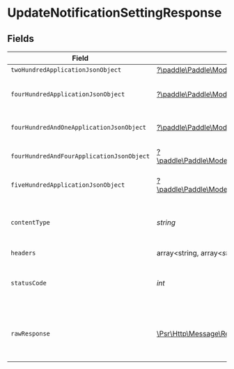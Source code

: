 # UpdateNotificationSettingResponse


## Fields

| Field                                                                                                                                                                                       | Type                                                                                                                                                                                        | Required                                                                                                                                                                                    | Description                                                                                                                                                                                 |
| ------------------------------------------------------------------------------------------------------------------------------------------------------------------------------------------- | ------------------------------------------------------------------------------------------------------------------------------------------------------------------------------------------- | ------------------------------------------------------------------------------------------------------------------------------------------------------------------------------------------- | ------------------------------------------------------------------------------------------------------------------------------------------------------------------------------------------- |
| `twoHundredApplicationJsonObject`                                                                                                                                                           | [?\paddle\Paddle\Models\Operations\UpdateNotificationSettingResponseBody](../../Models/Operations/UpdateNotificationSettingResponseBody.md)                                                 | :heavy_minus_sign:                                                                                                                                                                          | OK                                                                                                                                                                                          |
| `fourHundredApplicationJsonObject`                                                                                                                                                          | [?\paddle\Paddle\Models\Operations\UpdateNotificationSettingNotificationsResponseBody](../../Models/Operations/UpdateNotificationSettingNotificationsResponseBody.md)                       | :heavy_minus_sign:                                                                                                                                                                          | Error response for validation                                                                                                                                                               |
| `fourHundredAndOneApplicationJsonObject`                                                                                                                                                    | [?\paddle\Paddle\Models\Operations\UpdateNotificationSettingNotificationsResponseResponseBody](../../Models/Operations/UpdateNotificationSettingNotificationsResponseResponseBody.md)       | :heavy_minus_sign:                                                                                                                                                                          | General error response                                                                                                                                                                      |
| `fourHundredAndFourApplicationJsonObject`                                                                                                                                                   | [?\paddle\Paddle\Models\Operations\UpdateNotificationSettingNotificationsResponse404ResponseBody](../../Models/Operations/UpdateNotificationSettingNotificationsResponse404ResponseBody.md) | :heavy_minus_sign:                                                                                                                                                                          | General error response                                                                                                                                                                      |
| `fiveHundredApplicationJsonObject`                                                                                                                                                          | [?\paddle\Paddle\Models\Operations\UpdateNotificationSettingNotificationsResponse500ResponseBody](../../Models/Operations/UpdateNotificationSettingNotificationsResponse500ResponseBody.md) | :heavy_minus_sign:                                                                                                                                                                          | General error response                                                                                                                                                                      |
| `contentType`                                                                                                                                                                               | *string*                                                                                                                                                                                    | :heavy_check_mark:                                                                                                                                                                          | HTTP response content type for this operation                                                                                                                                               |
| `headers`                                                                                                                                                                                   | array<string, array<*string*>>                                                                                                                                                              | :heavy_check_mark:                                                                                                                                                                          | N/A                                                                                                                                                                                         |
| `statusCode`                                                                                                                                                                                | *int*                                                                                                                                                                                       | :heavy_check_mark:                                                                                                                                                                          | HTTP response status code for this operation                                                                                                                                                |
| `rawResponse`                                                                                                                                                                               | [\Psr\Http\Message\ResponseInterface](https://www.php-fig.org/psr/psr-7/#33-psrhttpmessageresponseinterface)                                                                                | :heavy_check_mark:                                                                                                                                                                          | Raw HTTP response; suitable for custom response parsing                                                                                                                                     |